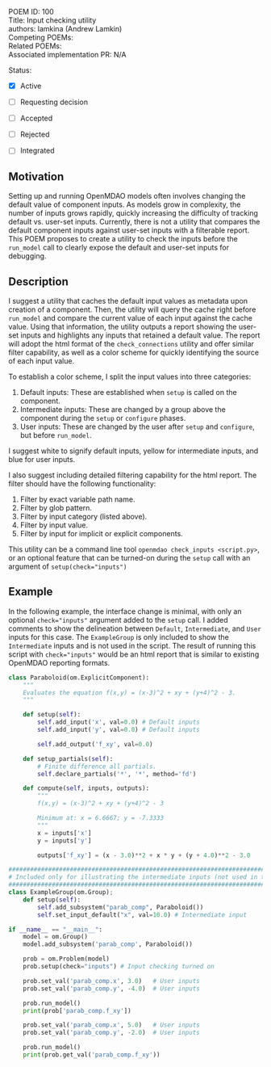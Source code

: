 POEM ID: 100  
Title: Input checking utility  
authors: lamkina (Andrew Lamkin)  
Competing POEMs:  
Related POEMs:  
Associated implementation PR: N/A  

Status:

- [x] Active
- [ ] Requesting decision
- [ ] Accepted
- [ ] Rejected
- [ ] Integrated


## Motivation
Setting up and running OpenMDAO models often involves changing the default value of component inputs.
As models grow in complexity, the number of inputs grows rapidly, quickly increasing the difficulty of tracking default vs. user-set inputs.
Currently, there is not a utility that compares the default component inputs against user-set inputs with a filterable report.
This POEM proposes to create a utility to check the inputs before the `run_model` call to clearly expose the default and user-set inputs for debugging.

## Description
I suggest a utility that caches the default input values as metadata upon creation of a component.
Then, the utility will query the cache right before `run_model` and compare the current value of each input against the cache value.
Using that information, the utility outputs a report showing the user-set inputs and highlights any inputs that retained a default value.
The report will adopt the html format of the `check_connections` utility and offer similar filter capability, as well as a color scheme for quickly identifying the source of each input value.

To establish a color scheme, I split the input values into three categories:
1. Default inputs: These are established when `setup` is called on the component.
2. Intermediate inputs: These are changed by a group above the component during the `setup` or `configure` phases.
3. User inputs: These are changed by the user after `setup` and `configure`, but before `run_model`.

I suggest white to signify default inputs, yellow for intermediate inputs, and blue for user inputs.

I also suggest including detailed filtering capability for the html report.
The filter should have the following functionality:
1. Filter by exact variable path name.
2. Filter by glob pattern.
3. Filter by input category (listed above).
4. Filter by input value.
5. Filter by input for implicit or explicit components.

This utility can be a command line tool `openmdao check_inputs <script.py>`, or an optional feature that can be turned-on during the `setup` call with an argument of `setup(check="inputs")`

## Example

In the following example, the interface change is minimal, with only an optional `check="inputs"` argument added to the `setup` call.
I added comments to show the delineation between `Default`, `Intermediate`, and `User` inputs for this case.
The `ExampleGroup` is only included to show the `Intermediate` inputs and is not used in the script.
The result of running this script with `check="inputs"` would be an html report that is similar to existing OpenMDAO reporting formats.

```python
class Paraboloid(om.ExplicitComponent):
    """
    Evaluates the equation f(x,y) = (x-3)^2 + xy + (y+4)^2 - 3.
    """

    def setup(self):
        self.add_input('x', val=0.0) # Default inputs
        self.add_input('y', val=0.0) # Default inputs

        self.add_output('f_xy', val=0.0)

    def setup_partials(self):
        # Finite difference all partials.
        self.declare_partials('*', '*', method='fd')

    def compute(self, inputs, outputs):
        """
        f(x,y) = (x-3)^2 + xy + (y+4)^2 - 3

        Minimum at: x = 6.6667; y = -7.3333
        """
        x = inputs['x']
        y = inputs['y']

        outputs['f_xy'] = (x - 3.0)**2 + x * y + (y + 4.0)**2 - 3.0

#######################################################################################
# Included only for illustrating the intermediate inputs (not used in the script below)
#######################################################################################
class ExampleGroup(om.Group);
    def setup(self):
        self.add_subsystem("parab_comp", Paraboloid())
        self.set_input_default("x", val=10.0) # Intermediate input

if __name__ == "__main__":
    model = om.Group()
    model.add_subsystem('parab_comp', Paraboloid())

    prob = om.Problem(model)
    prob.setup(check="inputs") # Input checking turned on

    prob.set_val('parab_comp.x', 3.0)   # User inputs
    prob.set_val('parab_comp.y', -4.0)  # User inputs

    prob.run_model()
    print(prob['parab_comp.f_xy'])

    prob.set_val('parab_comp.x', 5.0)   # User inputs
    prob.set_val('parab_comp.y', -2.0)  # User inputs

    prob.run_model()
    print(prob.get_val('parab_comp.f_xy'))
```